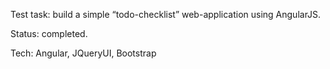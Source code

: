 Test task: build a simple “todo-checklist” web-application using AngularJS.

Status: completed.

Tech: Angular, JQueryUI, Bootstrap
